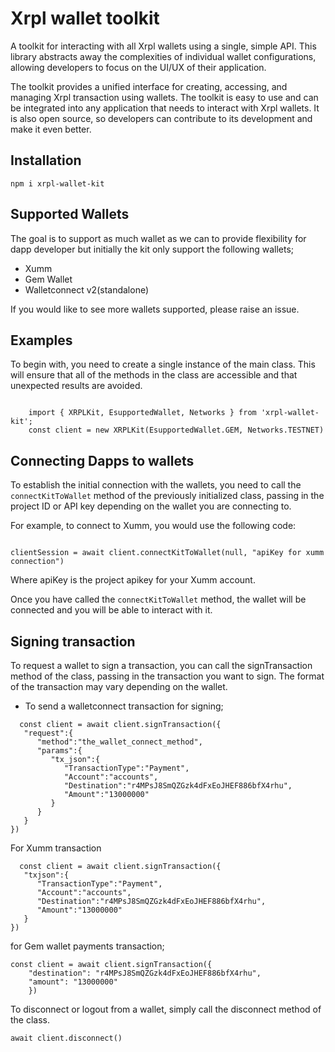# Xrpl wallet toolkit

A toolkit for interacting with all Xrpl wallets using a single, simple API. This library abstracts away the complexities of individual wallet configurations, allowing developers to focus on the UI/UX of their application.

The toolkit provides a unified interface for creating, accessing, and managing Xrpl transaction using wallets. The toolkit is easy to use and can be integrated into any application that needs to interact with Xrpl wallets. It is also open source, so developers can contribute to its development and make it even better.


## Installation 
 ```shell
 npm i xrpl-wallet-kit
 ```
## Supported Wallets
The goal is to support as much wallet as we can to provide flexibility for dapp developer but initially the kit only support the following wallets;

- Xumm
- Gem Wallet
- Walletconnect v2(standalone)

If you would like to see more wallets supported, please raise an issue.


## Examples

To begin with, you need to create a single instance of the main class. This will ensure that all of the methods in the class are accessible and that unexpected results are avoided.

```shell

    import { XRPLKit, EsupportedWallet, Networks } from 'xrpl-wallet-kit';
    const client = new XRPLKit(EsupportedWallet.GEM, Networks.TESTNET)

```


## Connecting Dapps to wallets

To establish the initial connection with the wallets, you need to call the ```connectKitToWallet``` method of the previously initialized class, passing in the project ID or API key depending on the wallet you are connecting to.

For example, to connect to Xumm, you would use the following code:

```shell

clientSession = await client.connectKitToWallet(null, "apiKey for xumm connection")

```
Where apiKey is the project apikey for your Xumm account.

Once you have called the ```connectKitToWallet``` method, the wallet will be connected and you will be able to interact with it.

## Signing transaction

To request a wallet to sign a transaction, you can call the signTransaction method of the class, passing in the transaction you want to sign. The format of the transaction may vary depending on the wallet. 

- To send a walletconnect transaction for signing;

```shell
  const client = await client.signTransaction({
   "request":{
      "method":"the_wallet_connect_method",
      "params":{
         "tx_json":{
            "TransactionType":"Payment",
            "Account":"accounts",
            "Destination":"r4MPsJ8SmQZGzk4dFxEoJHEF886bfX4rhu",
            "Amount":"13000000"
         }
      }
   }
})  
```


For Xumm transaction

```shell
  const client = await client.signTransaction({
   "txjson":{
      "TransactionType":"Payment",
      "Account":"accounts",
      "Destination":"r4MPsJ8SmQZGzk4dFxEoJHEF886bfX4rhu",
      "Amount":"13000000"
   }
}) 
```

for Gem wallet payments transaction;


```shell
const client = await client.signTransaction({
    "destination": "r4MPsJ8SmQZGzk4dFxEoJHEF886bfX4rhu",
    "amount": "13000000"
    })
```

To disconnect or logout from a wallet, simply call the disconnect method of the class.
```shell
await client.disconnect()

```



